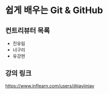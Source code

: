 # 쉽게 배우는 Git & GitHub

## 컨트리뷰터 목록

- 진유림
- 너구리
- 유강현

## 강의 링크
https://www.inflearn.com/users/@jayjinjay